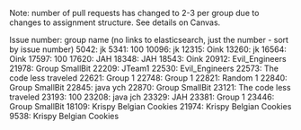 Note: number of pull requests has changed to 2-3 per group due to changes to assignment structure. See details on Canvas.

Issue number: group name (no links to elasticsearch, just the number - sort by issue number)
5042: jk
5341: 100
10096: jk
12315: Oink
13260: jk
16564: Oink
17597: 100
17620: JAH
18348: JAH
18543: Oink
20912: Evil_Engineers
21978: Group SmallBit
22209: JTeam1
22530: Evil_Engineers
22573: The code less traveled
22621: Group 1
22748: Group 1
22821: Random 1
22840: Group SmallBit
22845: java ych
22870: Group SmallBit
23121: The code less traveled
23193: 100
23208: java jch
23329: JAH
23381: Group 1
23446: Group SmallBit
18109: Krispy Belgian Cookies
21974: Krispy Belgian Cookies
9538: Krispy Belgian Cookies
